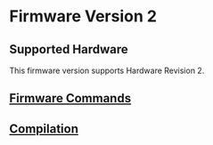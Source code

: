 [powermeter]: (https://github.com/voelkerb/powermeter)

# Firmware Version 2

## Supported Hardware
This firmware version supports Hardware Revision 2.

## [Firmware Commands](/docu/README_Firmware_Cmds.md)

## [Compilation](/docu/README_Firmware_2_compile.md)
